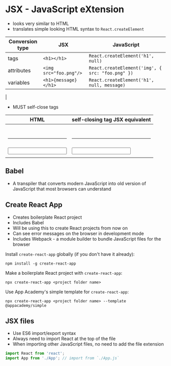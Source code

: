 # JSX - JavaScript eXtension

- looks very similar to HTML
- translates simple looking HTML syntax to `React.createElement`

| Conversion type	| JSX	                    | JavaScript                                        |
|-----------------|-------------------------|---------------------------------------------------|
| tags            | `<h1></h1> `            |	`React.createElement('h1', null)`                 |
| attributes      | `<img src="foo.png"/>`	| `React.createElement('img', { src: "foo.png" })`  |
| variables	      | `<h1>{message}</h1>`    | `React.createElement('h1', null, message)`        |
|

- MUST self-close tags

| HTML    | self-closing tag	JSX equivalent |
|---------|----------------------------------|
| <br>    | <br />                           |
| <hr>    | <hr />                           |
| <img>	  | <img />                          |
| <input>	| <input />                        |
| <link>  | <link />                         |


## Babel

- A transpiler that converts modern JavaScript into old version of JavaScript
  that most browsers can understand

## Create React App

- Creates boilerplate React project
- Includes Babel
- Will be using this to create React projects from now on
- Can see error messages on the browser in development mode
- Includes Webpack - a module builder to bundle JavaScript files for the browser

Install `create-react-app` globally (if you don't have it already):

```
npm install -g create-react-app
``` 

Make a boilerplate React project with `create-react-app`:

```
npx create-react-app <project folder name>
```

Use App Academy's simple template for `create-react-app`:

```
npx create-react-app <project folder name> --template @appacademy/simple
```

## JSX files

- Use ES6 import/export syntax
- Always need to import React at the top of the file
- When importing other JavaScript files, no need to add the file extension

```js
import React from 'react';
import App from './App'; // import from `./App.js`
```